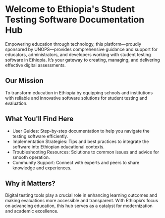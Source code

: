 # Welcome to Ethiopia's Student Testing Software Documentation Hub

Empowering education through technology, this platform—proudly sponsored by UNOPS—provides comprehensive guidance and support for educators, administrators, and developers working with student testing software in Ethiopia. It’s your gateway to creating, managing, and delivering effective digital assessments.

## Our Mission

To transform education in Ethiopia by equipping schools and institutions with reliable and innovative software solutions for student testing and evaluation.


## What You'll Find Here

* User Guides: Step-by-step documentation to help you navigate the testing software efficiently.
* Implementation Strategies: Tips and best practices to integrate the software into Ethiopian educational contexts.
* Troubleshooting Resources: Solutions to common issues and advice for smooth operation.
* Community Support: Connect with experts and peers to share knowledge and experiences.

## Why it Matters?

Digital testing tools play a crucial role in enhancing learning outcomes and making evaluations more accessible and transparent. With Ethiopia’s focus on advancing education, this hub serves as a catalyst for modernization and academic excellence.